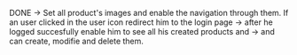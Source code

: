 DONE -> Set all product's images and enable the navigation through them.
If an user clicked in the user icon redirect him to the login page 
-> after he logged succesfully enable him to see all his created products and 
-> and can create, modifie and delete them.
